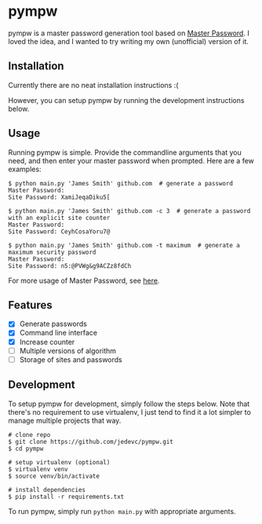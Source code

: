 # pympw

pympw is a master password generation tool based on
[Master Password](https://github.com/Lyndir/MasterPassword). I loved the idea,
and I wanted to try writing my own (unofficial) version of it.

## Installation

Currently there are no neat installation instructions :(

However, you can setup pympw by running the development instructions below.

## Usage

Running pympw is simple. Provide the commandline arguments that you need, and
then enter your master password when prompted. Here are a few examples:

	$ python main.py 'James Smith' github.com  # generate a password
	Master Password:
	Site Password: XamiJeqaDiku5[

	$ python main.py 'James Smith' github.com -c 3  # generate a password with an explicit site counter
	Master Password:
	Site Password: CeyhCosaYoru7@

	$ python main.py 'James Smith' github.com -t maximum  # generate a maximum security password
	Master Password:
	Site Password: n5:@PVWg&g9ACZz8fdCh

For more usage of Master Password, see [here](http://masterpasswordapp.com/).

## Features

- [x] Generate passwords
- [x] Command line interface
- [x] Increase counter
- [ ] Multiple versions of algorithm
- [ ] Storage of sites and passwords

## Development

To setup pympw for development, simply follow the steps below. Note that
there's no requirement to use virtualenv, I just tend to find it a lot simpler
to manage multiple projects that way.

	# clone repo
	$ git clone https://github.com/jedevc/pympw.git
	$ cd pympw

	# setup virtualenv (optional)
	$ virtualenv venv
	$ source venv/bin/activate

	# install dependencies
	$ pip install -r requirements.txt

To run pympw, simply run ```python main.py``` with appropriate arguments.
